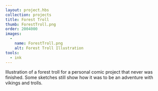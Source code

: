 ```yaml
---
layout: project.hbs
collection: projects
title: Forest Troll
thumb: ForestTroll.png
order: 2004000
images:
  -
    name: ForestTroll.png
    alt: Forest Troll Illustration
tools:
  - ink
---
```


Illustration of a forest troll for a personal comic project that never was finished. Some sketches still show how it was to be an adventure with vikings and trolls.
